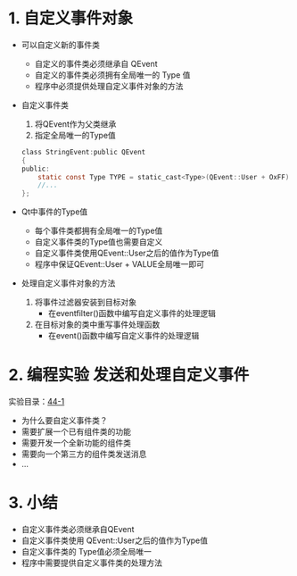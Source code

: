 # 1. 自定义事件对象
- 可以自定义新的事件类
    - 自定义的事件类必须继承自 QEvent
    - 自定义的事件类必须拥有全局唯一的 Type 值
    - 程序中必须提供处理自定义事件对象的方法

- 自定义事件类
    1. 将QEvent作为父类继承
    2. 指定全局唯一的Type值
    ```c
    class StringEvent:public QEvent
    {
    public:
        static const Type TYPE = static_cast<Type>(QEvent::User + OxFF);
        //...
    };
    ```

- Qt中事件的Type值
    - 每个事件类都拥有全局唯一的Type值
    - 自定义事件类的Type值也需要自定义
    - 自定义事件类使用QEvent::User之后的值作为Type值
    - 程序中保证QEvent::User + VALUE全局唯一即可

- 处理自定义事件对象的方法
    1. 将事件过滤器安装到目标对象
        - 在eventfilter()函数中编写自定义事件的处理逻辑
    2. 在目标对象的类中重写事件处理函数
        - 在event()函数中编写自定义事件的处理逻辑

# 2. 编程实验 发送和处理自定义事件
实验目录：[44-1](vx_attachments\044_Sending_custom_events_2\44-1)

- 为什么要自定义事件类？
- 需要扩展一个已有组件类的功能
- 需要开发一个全新功能的组件类
- 需要向一个第三方的组件类发送消息
- ...

# 3. 小结
- 自定义事件类必须继承自QEvent
- 自定义事件类使用 QEvent::User之后的值作为Type值
- 自定义事件类的 Type值必须全局唯一
- 程序中需要提供自定义事件类的处理方法